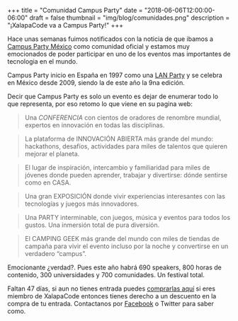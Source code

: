 +++
title = "Comunidad Campus Party"
date = "2018-06-06T12:00:00-06:00"
draft = false
thumbnail = "img/blog/comunidades.png"
description = "¡XalapaCode va a Campus Party!"
+++

Hace unas semanas fuimos notificados con la noticia de que ibamos a [Campus Party México](http://mexico.campus-party.org) como comunidad oficial y estamos muy emocionados de poder participar en uno de los eventos mas importantes de tecnologia en el mundo.

Campus Party inicio en España en 1997 como una [LAN Party](https://es.wikipedia.org/wiki/LAN_Party) y se celebra en México desde 2009, siendo la de este año la 9na edición.

Decir que Campus Party es solo un evento es dejar de enumerar todo lo que representa, por eso retomo lo que viene en su pagina web:

> Una *CONFERENCIA* con cientos de oradores de renombre mundial, expertos en innovación en todas las disciplinas.

> La plataforma de INNOVACIÓN ABIERTA más grande del mundo: hackathons, desafíos, actividades para miles de talentos que quieren mejorar el planeta.

> El lugar de inspiración, intercambio y familiaridad para miles de jóvenes donde pueden aprender, trabajar y divertirse: dónde sentirse como en CASA.

> Una gran EXPOSICIÓN donde vivir experiencias interesantes con las tecnologías y juegos más innovadores.

> Una PARTY interminable, con juegos, música y eventos para todos los gustos. Una inmersión total de pura diversión.

> El CAMPING GEEK más grande del mundo con miles de tiendas de campaña para vivir el evento incluso por la noche y convertirse en un verdadero “campus”.

Emocionante ¿verdad?. Pues este año habrá 690 speakers, 800 horas de contenido, 300 universidades y 700 comunidades. Un festival total.

Faltan 47 días, si aun no tienes entrada puedes [comprarlas aquí](http://mexico.campus-party.org/mexico.campus-party.org/entradas/) si eres miembro de XalapaCode entonces tienes derecho a un descuento en la compra de tu entrada. Contactanos por [Facebook](https://facebook.com/xalapacode) o Twitter para saber como.
